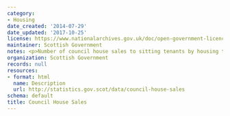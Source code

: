 ```yaml
---
category:
- Housing
date_created: '2014-07-29'
date_updated: '2017-10-25'
license: https://www.nationalarchives.gov.uk/doc/open-government-licence/version/3/
maintainer: Scottish Government
notes: <p>Number of council house sales to sitting tenants by housing type.</p>
organization: Scottish Government
records: null
resources:
- format: html
  name: Description
  url: http://statistics.gov.scot/data/council-house-sales
schema: default
title: Council House Sales
---
```

